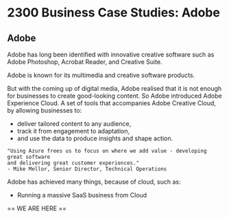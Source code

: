 # 2300 Business Case Studies: Adobe

## Adobe

Adobe has long been identified with innovative creative software such as Adobe Photoshop, Acrobat Reader, and Creative Suite.

Adobe is known for its multimedia and creative software products.

But with the coming up of digital media, Adobe realised that it is not enough for businesses to create good-looking content. So Adobe introduced Adobe Experience Cloud. A set of tools that accompanies Adobe Creative Cloud, by allowing businesses to:

- deliver tailored content to any audience,  
- track it from engagement to adaptation,
- and use the data to produce insights and shape action.

```
"Using Azure frees us to focus on where we add value - developing great software 
and delivering great customer experiences."
- Mike Mellor, Senior Director, Technical Operations
```

Adobe has achieved many things, because of cloud, such as:

- Running a massive SaaS business from Cloud










== WE ARE HERE ==

